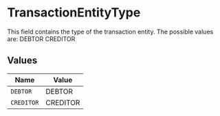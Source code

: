 # TransactionEntityType

This field contains the type of the transaction entity. The possible values are:
DEBTOR
CREDITOR


## Values

| Name       | Value      |
| ---------- | ---------- |
| `DEBTOR`   | DEBTOR     |
| `CREDITOR` | CREDITOR   |